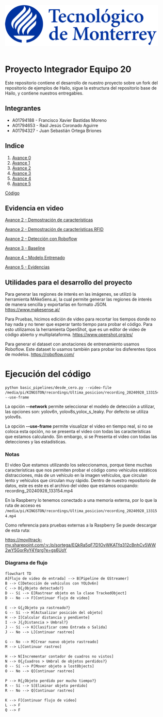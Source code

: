 <div style="text-align: center;">
  <img src="assets/logo_tec.png" alt="Logo TEC" />
</div>
</br>


# Proyecto Integrador Equipo 20 

Este repositorio contiene el desarrollo de nuestro proyecto sobre un fork del repositorio de ejemplos de Hailo, sigue la estructura del repositorio base de Hailo, y contiene nuestros entregables.

## Integrantes

- A01794188 - Francisco Xavier Bastidas Moreno 
- A01794653 - Raúl Jesús Coronado Aguirre 
- A01794327 - Juan Sebastián Ortega Briones

##  Indice

 1. [Avance 0 ](./Avance0%23Equipo20.pdf)
 2. [Avance 1 ](./Avance1%23Equipo20.pdf)
 3. [Avance 2 ](./Avance2%23Equipo20.pdf)
 4. [Avance 3 ](./Avance3%23Equipo20.pdf)
 5. [Avance 4 ](./Avance4%23Equipo20.pdf)
 5. [Avance 5 ](./Avance5%23Equipo20.pdf)

[Código](basic_pipelines/desde_cero.py)

## Evidencia en video
[Avance 2 - Demostración de características ](https://moviltrack-my.sharepoint.com/:v:/p/sortega/EeXvsAuP1EdCpmZFKprT2W4BSHTL0buqXMhEXWPkI3lIXg?e=FWLSc2)

[Avance 2 - Demostración de características RFID ](https://moviltrack-my.sharepoint.com/:v:/p/sortega/EfbZp_YvPrVJix2TYqhsI_ABCpYehQcC08gok_1Glbu7cg?e=sV9mKa)

[Avance 2 - Detección con Roboflow ](https://moviltrack-my.sharepoint.com/:v:/p/sortega/EfbZp_YvPrVJix2TYqhsI_ABCpYehQcC08gok_1Glbu7cg?e=sV9mKa)

[Avance 3 - Baseline](https://moviltrack-my.sharepoint.com/:v:/p/sortega/EeXvsAuP1EdCpmZFKprT2W4BSHTL0buqXMhEXWPkI3lIXg?e=FWLSc2)

[Avance 4 - Modelo Entrenado](https://moviltrack-my.sharepoint.com/:v:/p/sortega/ETWWNTfixA5BpR9RQsrz_LoBNb2OV1aR8-ohNyyGC3KzBg?e=bhkdjq)

[Avance 5 - Evidencias](https://moviltrack-my.sharepoint.com/:v:/p/sortega/EazH8PN5erRFo02zmmRCtKUBhOF-oPVHJgGDyPkMaOxjXA?e=DrycCF)



## Utilidades para el desarrollo del proyecto

Para generar las regiones de interés en las imágenes, se utilizó la herramienta MAkeSens.ai, la cual permite generar las regiones de interés de manera sencilla y exportarlas en formato JSON.
https://www.makesense.ai/

Para Pruebas, hicimos edición de video para recortar los tiempos donde no hay nada y no tener que esperar tanto tiempo para probar el código. Para esto utilizamos la herramienta OpenShot, que es un editor de video de código abierto y multiplataforma.
https://www.openshot.org/es/

Para generar el dataset con anotaciones de entrenamiento usamos Roboflow. Este dataset lo usamos también para probar los disferentes tipos de modelos.  https://roboflow.com/



# Ejecución del código
````
python basic_pipelines/desde_cero.py --video-file /media/pi/KINGSTON/recordings/Ultima_posicion/recording_20240928_133154.mp4 --use-frame
````

La opción **--network** permite seleccionar el modelo de detección a utilizar, las opciones son: yolov6n, yolov8s,yolox_s_leaky. Por defecto se utiliza yolov6s.

La opción **--use-frame** permite visualizar el video en tiempo real, si no se coloca esta opción, no se presenta el video con todas las características que estamos calculando. Sin embargo, si se Presenta el video con todas las detecciones y las estadísticas. 

### Notas
El video Que estamos utilizando los seleccionamos, porque tiene muchas características que nos permiten probar el código como vehículos estáticos distracciones, más de un vehículo en la imagen vehículos, que circulan lento y vehículos que circulan muy rápido. 
Dentro de nuestro repositorio de datos, este es este es el archivo del video que estamos ocupando:
recording_20240928_133154.mp4

En la Raspberry lo tenemos conectado a una memoria externa, por lo que la ruta de acceso es 
```/media/pi/KINGSTON/recordings/Ultima_posicion/recording_20240928_133154.mp4```

Como referencia para pruebas externas a la Raspberry Se puede descargar de esta ruta: 

https://moviltrack-my.sharepoint.com/:v:/p/sortega/EQkRa5qF7D1OvWKATfq312cBnhCv5WW2wY5GorRyY4Yqrg?e=gs6UoY

### Diagrama de flujo

```mermaid
flowchart TD
A[Flujo de video de entrada] --> B[Pipeline de GStreamer]
B --> C[Detección de vehículos con YOLOv6n]
C --> D{¿Objeto detectado?}
D -- Sí --> E[Rastrear objeto en la clase TrackedObject]
D -- No --> F[Continuar flujo de video]

E --> G{¿Objeto ya rastreado?}
G -- Sí --> H[Actualizar posición del objeto]
H --> I[Calcular distancia y pendiente]
I --> J{¿Distancia > Umbral?}
J -- Sí --> K[Clasificar como Entrada o Salida]
J -- No --> L[Continuar rastreo]

G -- No --> M[Crear nuevo objeto rastreado]
M --> L[Continuar rastreo]

H --> N[Incrementar contador de cuadros no vistos]
N --> O{¿Cuadros > Umbral de objetos perdidos?}
O -- Sí --> P[Mover objeto a lostObjects]
O -- No --> Q[Continuar rastreo]

P --> R{¿Objeto perdido por mucho tiempo?}
R -- Sí --> S[Eliminar objeto perdido]
R -- No --> Q[Continuar rastreo]
    
K --> F[Continuar flujo de video]
L --> F
Q --> F
```


